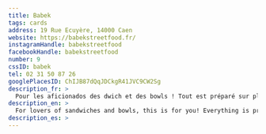 ```yaml
---
title: Babek
tags: cards
address: 19 Rue Ecuyère, 14000 Caen
website: https://babekstreetfood.fr/
instagramHandle: babekstreetfood
facebookHandle: babekstreetfood
number: 9
cssID: babek
tel: 02 31 50 87 26
googlePlacesID: ChIJB87dQqJDCkgR41JVC9CW2Sg
description_fr: >
  Pour les aficionados des dwich et des bowls ! Tout est préparé sur place ave des produits locaux et de saison.
description_en: >
  For lovers of sandwiches and bowls, this is for you! Everything is prepared for you with local produce that's in season.
description_es: >
---
```

